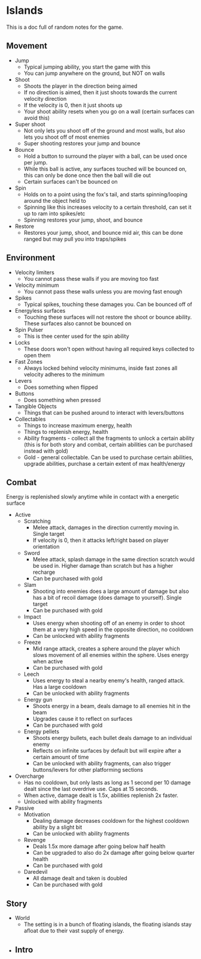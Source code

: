 # Islands
This is a doc full of random notes for the game.

## Movement
 - Jump
 	- Typical jumping ability, you start the game with this
 	- You can jump anywhere on the ground, but NOT on walls
 - Shoot
	- Shoots the player in the direction being aimed
	- If no direction is aimed, then it just shoots towards the current velocity direction
	- If the velocity is 0, then it just shoots up
	- Your shoot ability resets when you go on a wall (certain surfaces can avoid this)
 - Super shoot
	- Not only lets you shoot off of the ground and most walls, but also lets you shoot off of most enemies
	- Super shooting restores your jump and bounce
 - Bounce
	- Hold a button to surround the player with a ball, can be used once per jump.
	- While this ball is active, any surfaces touched will be bounced on, this can only be done once then the ball will die out
	- Certain surfaces can't be bounced on
 - Spin
	- Holds on to a point using the fox's tail, and starts spinning/looping around the object held to
	- Spinning like this increases velocity to a certain threshold, can set it up to ram into spikes/etc
	- Spinning restores your jump, shoot, and bounce
 - Restore
	- Restores your jump, shoot, and bounce mid air, this can be done ranged but may pull you into traps/spikes

## Environment
 - Velocity limiters
	- You cannot pass these walls if you are moving too fast
 - Velocity minimum
	- You cannot pass these walls unless you are moving fast enough
 - Spikes
	- Typical spikes, touching these damages you. Can be bounced off of
 - Energyless surfaces
	- Touching these surfaces will not restore the shoot or bounce ability. These surfaces also cannot be bounced on
 - Spin Pulser
	- This is thee center used for the spin ability
 - Locks
	- These doors won't open without having all required keys collected to open them
 - Fast Zones
	- Always locked behind velocity minimums, inside fast zones all velocity adheres to the minimum
 - Levers
	- Does something when flipped
 - Buttons
	- Does something when pressed
 - Tangible Objects
	- Things that can be pushed around to interact with levers/buttons
 - Collectables
	- Things to increase maximum energy, health
	- Things to replenish energy, health
	- Ability fragments - collect all the fragments to unlock a certain ability (this is for both story and combat, certain abilities can be purchased instead with gold)
	- Gold - general collectable. Can be used to purchase certain abilities, upgrade abilities, purchase a certain extent of max health/energy

## Combat
Energy is replenished slowly anytime while in contact with a energetic surface

 - Active
	- Scratching
		- Melee attack, damages in the direction currently moving in. Single target
		- If velocity is 0, then it attacks left/right based on player orientation
	- Sword
		- Melee attack, splash damage in the same direction scratch would be used in. Higher damage than scratch but has a higher recharge
		- Can be purchased with gold
	- Slam
		- Shooting into enemies does a large amount of damage but also has a bit of recoil damage (does damage to yourself). Single target
		- Can be purchased with gold
	- Impact
    	- Uses energy when shooting off of an enemy in order to shoot them at a very high speed in the opposite direction, no cooldown
    	- Can be unlocked with ability fragments
  	- Freeze
    	- Mid range attack, creates a sphere around the player which slows movement of all enemies within the sphere. Uses energy when active
    	- Can be purchased with gold
	- Leech
		- Uses energy to steal a nearby enemy's health, ranged attack. Has a large cooldown
		- Can be unlocked with ability fragments
	- Energy gun
		- Shoots energy in a beam, deals damage to all enemies hit in the beam
		- Upgrades cause it to reflect on surfaces
		- Can be purchased with gold
	- Energy pellets
		- Shoots energy bullets, each bullet deals damage to an individual enemy
		- Reflects on infinite surfaces by default but will expire after a certain amount of time
		- Can be unlocked with ability fragments, can also trigger buttons/levers for other platforming sections
 - Overcharge
	- Has no cooldown, but only lasts as long as 1 second per 10 damage dealt since the last overdrive use. Caps at 15 seconds.
	- When active, damage dealt is 1.5x, abilities replenish 2x faster.
	- Unlocked with ability fragments
 - Passive
	- Motivation
    	- Dealing damage decreases cooldown for the highest cooldown ability by a slight bit
    	- Can be unlocked with ability fragments
  	- Revenge
    	- Deals 1.5x more damage after going below half health
    	- Can be upgraded to also do 2x damage after going below quarter health
    	- Can be purchased with gold
  	- Daredevil
    	- All damage dealt and taken is doubled
    	- Can be purchased with gold

## Story
 - World
	- The setting is in a bunch of floating islands, the floating islands stay afloat due to their vast supply of energy.
 - Intro
	- 